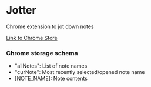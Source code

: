 # Jotter

Chrome extension to jot down notes

[Link to Chrome Store](https://chrome.google.com/webstore/detail/jotter/iamceofaeghmibfhlojfjdkjkikdpibf?hl=en-US)

### Chrome storage schema

- "allNotes": List of note names
- "curNote": Most recently selected/opened note name
- [NOTE_NAME]: Note contents
